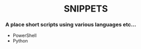 # <center>SNIPPETS</center>
### A place short scripts using various languages etc...  

- PowerShell
- Python

